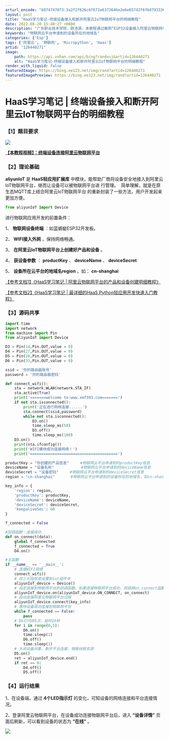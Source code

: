 ```yaml
---
arturl_encode: "6874747073:3a2f2f626c6f672e6373646e2e6e65742f6f6879333638362f:61727469636c652f64657461696c732f313236343430323731"
layout: post
title: "HaaS学习笔记-终端设备接入和断开阿里云IoT物联网平台的明细教程"
date: 2022-08-20 15:40:27 +0800
description: "广东职业技术学院，欧浩源，本教程通过案例“ESP32设备接入阿里云物联网平台”，详细讲述在HaaS框"
keywords: "物联网云平台申请到的设备所在的地域名"
categories: ['Esp']
tags: ['阿里云', '物联网', 'Micropython', 'Haas']
artid: "126440271"
image:
    path: https://api.vvhan.com/api/bing?rand=sj&artid=126440271
    alt: "HaaS学习笔记-终端设备接入和断开阿里云IoT物联网平台的明细教程"
render_with_liquid: false
featuredImage: https://bing.ee123.net/img/rand?artid=126440271
featuredImagePreview: https://bing.ee123.net/img/rand?artid=126440271
---
```


# HaaS学习笔记 | 终端设备接入和断开阿里云IoT物联网平台的明细教程

### 【1】题目要求

![](https://i-blog.csdnimg.cn/blog_migrate/2da5155a44796ecc0217c749ce081b25.png)

[**【本教程视频】：终端设备连接阿里云物联网平台**](https://www.bilibili.com/video/BV1Mv4y1F7aw?p=2 "【本教程视频】：终端设备连接阿里云物联网平台")

### 【2】理论基础

**aliyunIoT**
是
**HaaS轻应用扩展库**
中模块，能帮助厂商将设备安全地接入到阿里云IoT物联网平台，继而让设备可以被物联网平台进 行管理。  简单理解，就是在原生态MQTT库上结合阿里云IoT物联网平台 的重新封装了一些方法，用户开发起来更加方便。

```python
from aliyunIoT import Device

```

进行物联网应用开发的前置条件：
  
1、
**物联网设备终端**
：如蓝蜻蜓ESP32开发板。
  
2、
**WIFI接入外网**
，保持网络畅通。
  
3、
**在阿里云IoT物联网平台上创建好产品和设备**
。
  
4、
**获设备参数**
：
**productKey**
、
**deviceName**
、
**deviceSecret**
  
5、
**设备所在云平台的地域名region**
，如：
**cn-shanghai**

[【参考文档1】《HaaS学习笔记 | 阿里云物联网平台的产品和设备创建明细教程》](https://blog.csdn.net/ohy3686/article/details/126432593 "【参考文档1】《HaaS学习笔记 | 阿里云物联网平台的产品和设备创建明细教程》")

[【参考文档2】《HaaS学习笔记 | 最详细的HaaS Python轻应用开发快速入门教程》](https://blog.csdn.net/ohy3686/article/details/126187266 "【参考文档2】《HaaS学习笔记 | 最详细的HaaS Python轻应用开发快速入门教程》")

### 【3】源码共享

```python
import time            
import network   
from machine import Pin   
from aliyunIoT import Device

D3 = Pin(14,Pin.OUT,value = 0)
D4 = Pin(27,Pin.OUT,value = 0)
D5 = Pin(26,Pin.OUT,value = 0)
D6 = Pin(33,Pin.OUT,value = 0)
```

```python
ssid = '你的路由器账号'
password = '你的路由器密码'

def connect_wifi():
    sta = network.WLAN(network.STA_IF)
    sta.active(True)
    print('=======welcome to:www.xmf393.com=======') 
    if not sta.isconnected():
        print('正在进行网络连接......')
        sta.connect(ssid,password)
        while not sta.isconnected():
            D3.on()
            time.sleep_ms(50)
            D3.off()
            time.sleep_ms(100)
    D3.on()
    print(sta.ifconfig())
    print('WIFI模块成功连接网络！')
    print('=======================================') 
```

```python
productKey = "你创建的产品信息"     #物联网云平台申请到的productKey信息
deviceName = "设备名称"            #物联网云平台申请到的deviceName信息
deviceSecret = "设备密码"     #物联网云平台申请到的deviceSecret信息
region = "cn-shanghai"       #物联网云平台申请到的设备所在的地域名，如cn-shanghai

key_info = {
    'region': region,
    'productKey': productKey,
    'deviceName': deviceName,
    'deviceSecret': deviceSecret,
    'keepaliveSec': 60
}
```

```python
f_connected = False

#回调函数：连接成功
def on_connect(data):
    global f_connected       
    f_connected = True
    D4.on()

```

```python
#主函数
if __name__ == '__main__':
    # 连接WIFI网络
    connect_wifi()
    # 将三元组信息设置到iot组件中
    aliyunIoT_device = Device()
    # 设定连接到物联网平台的回调函数，如果连接物联网平台成功，则调用on_connect函数
    aliyunIoT_device.on(aliyunIoT_device.ON_CONNECT, on_connect)
    # 启动连接阿里云物联网平台过程
    aliyunIoT_device.connect(key_info)
    # 等待设备成功连接到物联网平台
    while f_connected == False:
        pass
    # D6灯闪烁5次，延时10秒
    for i in range(0,5):
        D6.on()
        time.sleep(1)
        D6.off()
        time.sleep(1)
    # 关闭设备对象，断开平台连接，销毁线程资源
    D5.on()
    ret = aliyunIoT_device.end()
    if ret == 0:
        D4.off()
        D5.off()
```

### **【4】运行结果**

1、在设备端，通过
**4个LED指示灯**
的变化，可知设备的网络连接和平台连接情况。

2、登录阿里云物联网平台，在设备成功连接物联网平台后，进入
**“设备详情”**
页面后刷新，可以看到设备的状态为
**“在线”**
。

![](https://i-blog.csdnimg.cn/blog_migrate/36c0ee966b3c762baeecba131ac3b5ee.png)